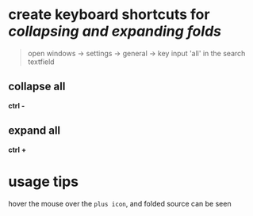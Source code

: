 # create keyboard shortcuts for *collapsing and expanding folds*
> open windows -> settings -> general -> key
> input 'all' in the search textfield
## collapse all
**ctrl -**
## expand all
**ctrl +**

# usage tips
hover the mouse over the `plus icon`, and folded source can be seen
